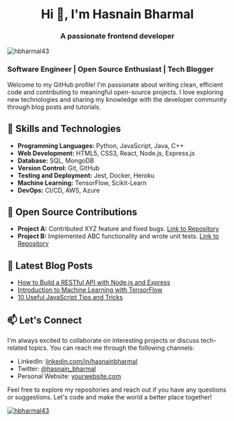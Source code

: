 <h1 align="center">Hi 👋, I'm Hasnain Bharmal</h1>
<h3 align="center">A passionate frontend developer</h3>

<p align="left"> <img src="https://komarev.com/ghpvc/?username=hbharmal43&label=Profile%20views&color=0e75b6&style=flat" alt="hbharmal43" /> </p>



### Software Engineer | Open Source Enthusiast | Tech Blogger

Welcome to my GitHub profile! I'm passionate about writing clean, efficient code and contributing to meaningful open-source projects. I love exploring new technologies and sharing my knowledge with the developer community through blog posts and tutorials.

## 🚀 Skills and Technologies

- **Programming Languages:** Python, JavaScript, Java, C++
- **Web Development:** HTML5, CSS3, React, Node.js, Express.js
- **Database:** SQL, MongoDB
- **Version Control:** Git, GitHub
- **Testing and Deployment:** Jest, Docker, Heroku
- **Machine Learning:** TensorFlow, Scikit-Learn
- **DevOps:** CI/CD, AWS, Azure


## 🌱 Open Source Contributions

- **Project A:** Contributed XYZ feature and fixed bugs. [Link to Repository](https://github.com/project-a)
- **Project B:** Implemented ABC functionality and wrote unit tests. [Link to Repository](https://github.com/project-b)

## 📝 Latest Blog Posts

- [How to Build a RESTful API with Node.js and Express](https://yourblog.com/post1)
- [Introduction to Machine Learning with TensorFlow](https://yourblog.com/post2)
- [10 Useful JavaScript Tips and Tricks](https://yourblog.com/post3)

## 📫 Let's Connect

I'm always excited to collaborate on interesting projects or discuss tech-related topics. You can reach me through the following channels:

- LinkedIn: [linkedin.com/in/hasnainbharmal](https://www.linkedin.com/in/hasnainbharmal)
- Twitter: [@hasnain_bharmal](https://twitter.com/hasnain_bharmal)
- Personal Website: [yourwebsite.com](https://yourwebsite.com)

Feel free to explore my repositories and reach out if you have any questions or suggestions. Let's code and make the world a better place together!
<p align="left"> <a href="https://github.com/ryo-ma/github-profile-trophy"><img src="https://github-profile-trophy.vercel.app/?username=hbharmal43" alt="hbharmal43" /></a> </p>

